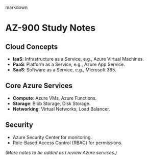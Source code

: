 markdown

# AZ-900 Study Notes

## Cloud Concepts
- **IaaS**: Infrastructure as a Service, e.g., Azure Virtual Machines.
- **PaaS**: Platform as a Service, e.g., Azure App Service.
- **SaaS**: Software as a Service, e.g., Microsoft 365.

## Core Azure Services
- **Compute**: Azure VMs, Azure Functions.
- **Storage**: Blob Storage, Disk Storage.
- **Networking**: Virtual Networks, Load Balancer.

## Security
- Azure Security Center for monitoring.
- Role-Based Access Control (RBAC) for permissions.

*(More notes to be added as I review Azure services.)*

